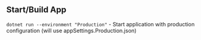 ## Start/Build App

`dotnet run --environment "Production"` - Start application with production configuration (will use appSettings.Production.json)
